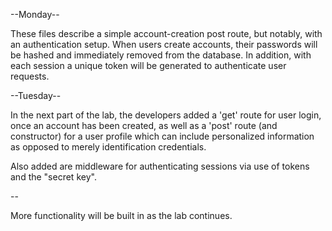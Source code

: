 
--Monday--

These files describe a simple account-creation post route, but notably, with an authentication setup. When users create accounts, their passwords will be hashed and immediately removed from the database. In addition, with each session a unique token will be generated to authenticate user requests.

--Tuesday--

In the next part of the lab, the developers added a 'get' route for user login, once an account has been created, as well as a 'post' route (and constructor) for a user profile which can include personalized information as opposed to merely identification credentials. 

Also added are middleware for authenticating sessions via use of tokens and the "secret key".

--

More functionality will be built in as the lab continues.